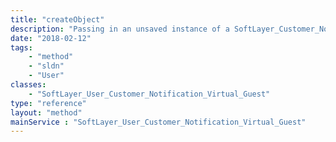 ```yaml
---
title: "createObject"
description: "Passing in an unsaved instance of a SoftLayer_Customer_Notification_Virtual_Guest object into this function will create the object and return the results to the user. "
date: "2018-02-12"
tags:
    - "method"
    - "sldn"
    - "User"
classes:
    - "SoftLayer_User_Customer_Notification_Virtual_Guest"
type: "reference"
layout: "method"
mainService : "SoftLayer_User_Customer_Notification_Virtual_Guest"
---
```

